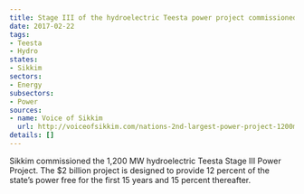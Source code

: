 ```yaml
---
title: Stage III of the hydroelectric Teesta power project commissioned at 1200 MW
date: 2017-02-22
tags:
- Teesta
- Hydro
states:
- Sikkim
sectors:
- Energy
subsectors:
- Power
sources:
- name: Voice of Sikkim
  url: http://voiceofsikkim.com/nations-2nd-largest-power-project-1200mw-teesta-stage-iii-commissioned-in-sikkim/
details: []
---
```


Sikkim commissioned the 1,200 MW hydroelectric Teesta Stage III Power Project. The $2 billion project is designed to provide 12 percent of the state’s power free for the first 15 years and 15 percent thereafter.
